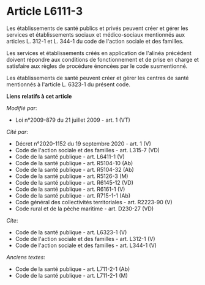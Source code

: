 # Article L6111-3

Les établissements de santé publics et privés peuvent créer et gérer les services et établissements sociaux et médico-sociaux
mentionnés aux articles L. 312-1 et L. 344-1 du code de l'action sociale et des familles. 

Les services et établissements créés en application de l'alinéa précédent doivent répondre aux conditions de fonctionnement
et de prise en charge et satisfaire aux règles de procédure énoncées par le code susmentionné. 

Les établissements de santé peuvent créer et gérer les centres de santé mentionnés à l'article L. 6323-1 du présent code.

**Liens relatifs à cet article**

_Modifié par_:

  - Loi n°2009-879 du 21 juillet 2009 - art. 1 (VT)

_Cité par_:

  - Décret n°2020-1152 du 19 septembre 2020 - art. 1 (V)
  - Code de l'action sociale et des familles - art. L315-7 (VD)
  - Code de la santé publique - art. L6411-1 (V)
  - Code de la santé publique - art. R5104-10 (Ab)
  - Code de la santé publique - art. R5104-32 (Ab)
  - Code de la santé publique - art. R5126-3 (M)
  - Code de la santé publique - art. R6145-12 (VD)
  - Code de la santé publique - art. R6161-1 (V)
  - Code de la santé publique - art. R715-1-1 (Ab)
  - Code général des collectivités territoriales - art. R2223-90 (V)
  - Code rural et de la pêche maritime - art. D230-27 (VD)

_Cite_:

  - Code de la santé publique - art. L6323-1 (V)
  - Code de l'action sociale et des familles - art. L312-1 (V)
  - Code de l'action sociale et des familles - art. L344-1 (V)

_Anciens textes_:

  - Code de la santé publique - art. L711-2-1 (Ab)
  - Code de la santé publique - art. L711-2-1 (M)
